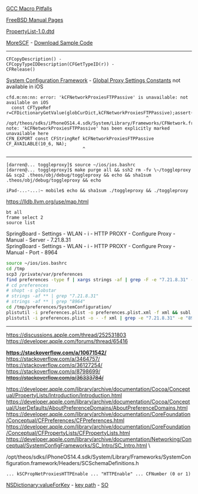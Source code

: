 [GCC Macro Pitfalls](https://gcc.gnu.org/onlinedocs/cpp/Macro-Pitfalls.html#Macro-Pitfalls)

[FreeBSD Manual Pages](https://www.freebsd.org/cgi/man.cgi)

[PropertyList-1.0.dtd](https://www.apple.com/DTDs/PropertyList-1.0.dtd)

[MoreSCF](https://developer.apple.com/legacy/mac/library/#samplecode/MoreSCF/Introduction/Intro.html) -
[Download Sample Code](https://developer.apple.com/library/archive/samplecode/MoreSCF/Introduction/Intro.html#Sample_button)

---

```objc
CFCopyDescription() -
CFCopyTypeIDDescription(CFGetTypeID(r)) -
CFRelease()
```

[System Configuration Framework](https://developer.apple.com/documentation/systemconfiguration?language=objc) -
[Global Proxy Settings Constants](https://developer.apple.com/documentation/cfnetwork/global_proxy_settings_constants?language=objc) not available in iOS

```
cfd.m:nn:nn: error: 'kCFNetworkProxiesFTPPassive' is unavailable: not available on iOS
  const CFTypeRef r=CFDictionaryGetValue(globCurDict,kCFNetworkProxiesFTPPassive);assert(r);
                                                     ^
/opt/theos/sdks/iPhoneOS14.4.sdk/System/Library/Frameworks/CFNetwork.framework/Headers/CFProxySupport.h:nnn:nn: note: 'kCFNetworkProxiesFTPPassive' has been explicitly marked unavailable here
CFN_EXPORT const CFStringRef kCFNetworkProxiesFTPPassive CF_AVAILABLE(10_6, NA);
                             ^
```

---

```plain
[darren@... toggleproxy]$ source ~/ios/ios.bashrc
[darren@... toggleproxy]$ make purge all && ssh2 rm -fv \~/toggleproxy && scp2 .theos/obj/debug/toggleproxy && echo && sha1sum .theos/obj/debug/toggleproxy && echo
```

```plain
iPad-...-...:~ mobile$ echo && sha1sum ./toggleproxy && ./toggleproxy
```

https://lldb.llvm.org/use/map.html

```plain
bt all
frame select 2
source list
```

SpringBoard - Settings - WLAN - i - HTTP PROXY - Configure Proxy - Manual - Server - 7.21.8.31\
SpringBoard - Settings - WLAN - i - HTTP PROXY - Configure Proxy - Manual - Port - 8964

```bash
source ~/ios/ios.bashrc
cd /tmp
scp3 /private/var/preferences
find preferences -type f | xargs strings -af | grep -F -e "7.21.8.31" -e "8964"
# cd preferences
# shopt -s globstar
# strings -af ** | grep "7.21.8.31"
# strings -af ** | grep "8964"
cd /tmp/preferences/SystemConfiguration/
plistutil -i preferences.plist -o preferences.plist.xml -f xml && subl preferences.plist.xml
plistutil -i preferences.plist -o - -f xml | grep -e "7.21.8.31" -e "8964"
```

---

https://discussions.apple.com/thread/252531803 \
https://developer.apple.com/forums/thread/65416

**https://stackoverflow.com/a/10671542/** \
https://stackoverflow.com/a/3464757/ \
https://stackoverflow.com/q/36127254/ \
https://stackoverflow.com/q/8798699/ \
<s>https://stackoverflow.com/q/36333784/</s>

https://developer.apple.com/library/archive/documentation/Cocoa/Conceptual/PropertyLists/Introduction/Introduction.html \
https://developer.apple.com/library/archive/documentation/Cocoa/Conceptual/UserDefaults/AboutPreferenceDomains/AboutPreferenceDomains.html \
https://developer.apple.com/library/archive/documentation/CoreFoundation/Conceptual/CFPreferences/CFPreferences.html \
https://developer.apple.com/library/archive/documentation/CoreFoundation/Conceptual/CFPropertyLists/CFPropertyLists.html \
https://developer.apple.com/library/archive/documentation/Networking/Conceptual/SystemConfigFrameworks/SC_Intro/SC_Intro.html \

/opt/theos/sdks/iPhoneOS14.4.sdk/System/Library/Frameworks/SystemConfiguration.framework/Headers/SCSchemaDefinitions.h

```plain
... kSCPropNetProxiesHTTPEnable ... "HTTPEnable" ... CFNumber (0 or 1)
```

[NSDictionary:valueForKey](https://developer.apple.com/documentation/foundation/nsdictionary/1410210-valueforkey?language=objc) -
[key path](https://developer.apple.com/library/archive/documentation/Cocoa/Conceptual/KeyValueCoding/BasicPrinciples.html) -
[SO](https://stackoverflow.com/a/4317864/8243991)

